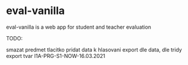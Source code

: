 # eval-vanilla

eval-vanilla is a web app for student and teacher evaluation

TODO:

smazat predmet tlacitko
pridat data k hlasovani
export dle data, dle tridy
export tvar I1A-PRG-S1-NOW-16.03.2021